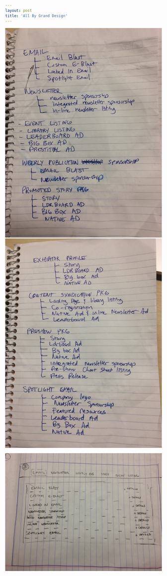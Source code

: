 ```yaml
---
layout: post
title: 'All By Grand Design'
---
```

![Ad Specs nav layout](/images/ad-spec-products.JPG)
![Ad Specs nav layout](/images/ad-spec-products-2.JPG)

![Ad Specs nav layout](/images/ad-spec-page-layout.JPG)
